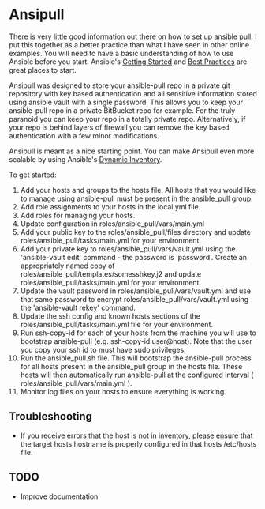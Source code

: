 # Ansipull

There is very little good information out there on how to set up ansible pull. I put this together as a better practice than what I have seen in other online examples. You will need to have a basic understanding of how to use Ansible before you start. Ansible's [Getting Started](http://docs.ansible.com/intro_getting_started.html) and [Best Practices](http://docs.ansible.com/playbooks_best_practices.html) are great places to start.

Ansipull was designed to store your ansible-pull repo in a private git repository with key based authentication and all sensitive information stored using ansible vault with a single password. This allows you to keep your ansible-pull repo in a private BitBucket repo for example. For the truly paranoid you can keep your repo in a totally private repo. Alternatively, if your repo is behind layers of firewall you can remove the key based authentication with a few minor modifications.

Ansipull is meant as a nice starting point. You can make Ansipull even more scalable by using Ansible's [Dynamic Inventory](http://docs.ansible.com/intro_dynamic_inventory.html).

To get started:

1. Add your hosts and groups to the hosts file. All hosts that you would like to manage using ansible-pull must be present in the ansible_pull group.
2. Add role assignments to your hosts in the local.yml file.
3. Add roles for managing your hosts.
4. Update configuration in roles/ansible_pull/vars/main.yml
5. Add your public key to the roles/ansible_pull/files directory and update roles/ansible_pull/tasks/main.yml for your environment.
6. Add your private key to roles/ansible_pull/vars/vault.yml using the 'ansible-vault edit' command - the password is 'password'. Create an appropriately named copy of roles/ansible_pull/templates/somesshkey.j2 and update roles/ansible_pull/tasks/main.yml for your environment.
7. Update the vault password in roles/ansible_pull/vars/vault.yml and use that same password to encrypt roles/ansible_pull/vars/vault.yml using the 'ansible-vault rekey' command.
8. Update the ssh config and known hosts sections of the roles/ansible_pull/tasks/main.yml file for your environment.
9. Run ssh-copy-id for each of your hosts from the machine you will use to bootstrap ansible-pull (e.g. ssh-copy-id user@host). Note that the user you copy your ssh id to must have sudo privileges.
10. Run the ansible_pull.sh file. This will bootstrap the ansible-pull process for all hosts present in the ansible_pull group in the hosts file. These hosts will then automatically run ansible-pull at the configured interval ( roles/ansible_pull/vars/main.yml ).
11. Monitor log files on your hosts to ensure everything is working.

## Troubleshooting
* If you receive errors that the host is not in inventory, please ensure that the target hosts hostname is properly configured in that hosts /etc/hosts file.

## TODO
* Improve documentation
